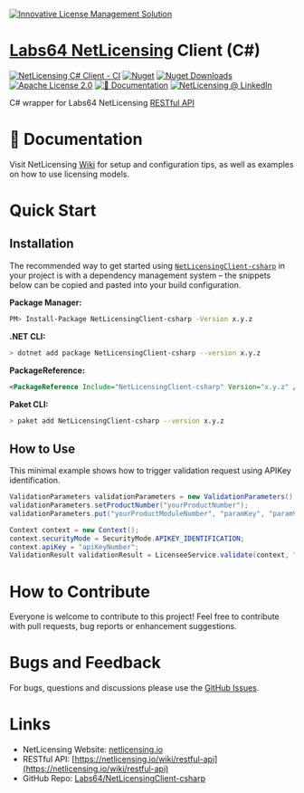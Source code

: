 <a href="https://netlicensing.io"><img src="https://netlicensing.io/img/netlicensing-stage-twitter.jpg" alt="Innovative License Management Solution"></a>

# [Labs64 NetLicensing](https://netlicensing.io) Client (C#)

[![NetLicensing C# Client - CI](https://github.com/Labs64/NetLicensingClient-csharp/workflows/NetLicensing%20C%23%20Client%20-%20CI/badge.svg)](https://github.com/Labs64/NetLicensingClient-csharp/actions?query=workflow%3A%22NetLicensing+C%23+Client+-+CI%22)
[![Nuget](https://img.shields.io/nuget/v/NetLicensingClient-csharp)](https://www.nuget.org/packages/NetLicensingClient-csharp/)
[![Nuget Downloads](https://img.shields.io/nuget/dt/NetLicensingClient-csharp)](https://www.nuget.org/stats/packages/NetLicensingClient-csharp?groupby=Version)
[![Apache License 2.0](https://img.shields.io/badge/License-Apache%202.0-blue.svg)](https://github.com/Labs64/NetLicensingClient-csharp/blob/master/LICENSE)
[![📖 Documentation](https://img.shields.io/badge/📖%20Documentation-Wiki-AB6543.svg)](https://netlicensing.io/wiki/restful-api)
[![NetLicensing @ LinkedIn](https://img.shields.io/badge/NetLicensing-0077B5.svg?logo=LinkedIn)](https://www.linkedin.com/showcase/netlicensing)

C# wrapper for Labs64 NetLicensing [RESTful API](https://netlicensing.io/wiki/restful-api)

# 📖 Documentation

Visit NetLicensing [Wiki](https://netlicensing.io/wiki/) for setup and configuration tips, as well as examples on how to use licensing models.

# Quick Start

## Installation

The recommended way to get started using [`NetLicensingClient-csharp`](https://www.nuget.org/packages/NetLicensingClient-csharp/) in your project is with a dependency management system – the snippets below can be copied and pasted into your build configuration.

**Package Manager:**
```sh
PM> Install-Package NetLicensingClient-csharp -Version x.y.z
```

**.NET CLI:**
```sh
> dotnet add package NetLicensingClient-csharp --version x.y.z
```

**PackageReference:**
```xml
<PackageReference Include="NetLicensingClient-csharp" Version="x.y.z" />
```

**Paket CLI:**
```sh
> paket add NetLicensingClient-csharp --version x.y.z
```

## How to Use

This minimal example shows how to trigger validation request using APIKey identification.

```csharp
ValidationParameters validationParameters = new ValidationParameters();
validationParameters.setProductNumber("yourProductNumber");
validationParameters.put("yourProductModuleNumber", "paramKey", "paramValue");

Context context = new Context();
context.securityMode = SecurityMode.APIKEY_IDENTIFICATION;
context.apiKey = "apiKeyNumber";
ValidationResult validationResult = LicenseeService.validate(context, "yourLicenseeNumber", validationParameters);
```

# How to Contribute

Everyone is welcome to contribute to this project!
Feel free to contribute with pull requests, bug reports or enhancement suggestions.

# Bugs and Feedback

For bugs, questions and discussions please use the [GitHub Issues](https://github.com/Labs64/NetLicensingClient-csharp/issues).

# Links

- NetLicensing Website: [netlicensing.io](https://netlicensing.io)
- RESTful API: [https://netlicensing.io/wiki/restful-api](https://netlicensing.io/wiki/restful-api)
- GitHub Repo: [Labs64/NetLicensingClient-csharp](https://github.com/Labs64/NetLicensingClient-csharp)
